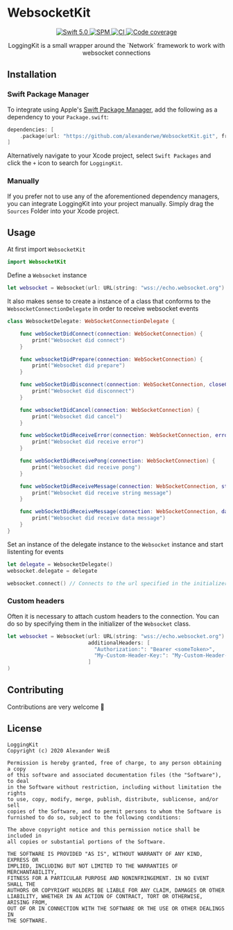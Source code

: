 # WebsocketKit

<p align="center">
    <a href="https://developer.apple.com/swift/">
      <img src="https://img.shields.io/badge/Swift-5.0-orange.svg?style=flat" alt="Swift 5.0">
   </a>
   <a href="https://github.com/apple/swift-package-manager">
      <img src="https://img.shields.io/badge/Swift%20Package%20Manager-compatible-brightgreen.svg" alt="SPM">
   </a>

   <a href="https://github.com/alexanderwe/LoggingKit">
      <img src="https://github.com/alexanderwe/WebsocketKit/workflows/CI/badge.svg" alt="CI">
   </a>
   <a href="https://codecov.io/gh/alexanderwe/WebsocketKit">
        <img src="https://codecov.io/gh/alexanderwe/WebsocketKit/branch/main/graph/badge.svg?token=zNmgmMp5zB" alt="Code coverage">
   </a>
</p>

<p align="center">
LoggingKit is a small wrapper around the `Network` framework to work with websocket connections
</p>

## Installation

### Swift Package Manager

To integrate using Apple's [Swift Package Manager](https://swift.org/package-manager/), add the following as a dependency to your `Package.swift`:

```swift
dependencies: [
    .package(url: "https://github.com/alexanderwe/WebsocketKit.git", from: "1.0.0")
]
```

Alternatively navigate to your Xcode project, select `Swift Packages` and click the `+` icon to search for `LoggingKit`.

### Manually

If you prefer not to use any of the aforementioned dependency managers, you can integrate LoggingKit into your project manually. Simply drag the `Sources` Folder into your Xcode project.

## Usage

At first import `WebsocketKit`

```swift
import WebsocketKit
```

Define a `Websocket` instance

```swift
let websocket = Websocket(url: URL(string: "wss://echo.websocket.org")!)
```

It also makes sense to create a instance of a class that conforms to the `WebsocketConnectionDelegate` in order to receive websocket events

```swift
class WebsocketDelegate: WebSocketConnectionDelegate {

    func webSocketDidConnect(connection: WebSocketConnection) {
        print("Websocket did connect")
    }

    func websocketDidPrepare(connection: WebSocketConnection) {
        print("Websocket did prepare")
    }

    func webSocketDidDisconnect(connection: WebSocketConnection, closeCode: NWProtocolWebSocket.CloseCode, reason: Data?) {
        print("Websocket did disconnect")
    }

    func websocketDidCancel(connection: WebSocketConnection) {
        print("Websocket did cancel")
    }

    func webSocketDidReceiveError(connection: WebSocketConnection, error: Error) {
        print("Websocket did receive error")
    }

    func webSocketDidReceivePong(connection: WebSocketConnection) {
        print("Websocket did receive pong")
    }

    func webSocketDidReceiveMessage(connection: WebSocketConnection, string: String) {
        print("Websocket did receive string message")
    }

    func webSocketDidReceiveMessage(connection: WebSocketConnection, data: Data) {
        print("Websocket did receive data message")
    }
}
```

Set an instance of the delegate instance to the `Websocket` instance and start listenting for events

```swift
let delegate = WebsocketDelegate()
websocket.delegate = delegate

websocket.connect() // Connects to the url specified in the initializer and listens for messages
```

### Custom headers

Often it is necessary to attach custom headers to the connection. You can do so by specifying them in the initializer of the `Websocket` class.

```swift
let websocket = Websocket(url: URL(string: "wss://echo.websocket.org")!,
                          additionalHeaders: [
                            "Authorization:": "Bearer <someToken>",
                            "My-Custom-Header-Key:": "My-Custom-Header-Value"
                          ]
)
```

## Contributing

Contributions are very welcome 🙌

## License

```
LoggingKit
Copyright (c) 2020 Alexander Weiß

Permission is hereby granted, free of charge, to any person obtaining a copy
of this software and associated documentation files (the "Software"), to deal
in the Software without restriction, including without limitation the rights
to use, copy, modify, merge, publish, distribute, sublicense, and/or sell
copies of the Software, and to permit persons to whom the Software is
furnished to do so, subject to the following conditions:

The above copyright notice and this permission notice shall be included in
all copies or substantial portions of the Software.

THE SOFTWARE IS PROVIDED "AS IS", WITHOUT WARRANTY OF ANY KIND, EXPRESS OR
IMPLIED, INCLUDING BUT NOT LIMITED TO THE WARRANTIES OF MERCHANTABILITY,
FITNESS FOR A PARTICULAR PURPOSE AND NONINFRINGEMENT. IN NO EVENT SHALL THE
AUTHORS OR COPYRIGHT HOLDERS BE LIABLE FOR ANY CLAIM, DAMAGES OR OTHER
LIABILITY, WHETHER IN AN ACTION OF CONTRACT, TORT OR OTHERWISE, ARISING FROM,
OUT OF OR IN CONNECTION WITH THE SOFTWARE OR THE USE OR OTHER DEALINGS IN
THE SOFTWARE.
```
